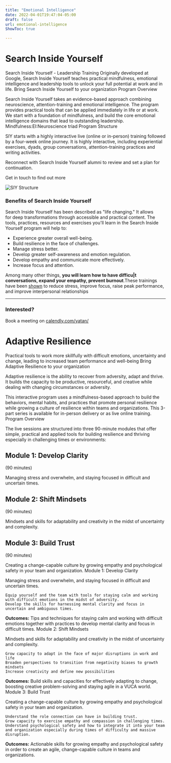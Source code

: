 ```yaml
---
title: "Emotional Intelligence"
date: 2022-04-01T19:47:04-05:00
draft: false
url: emotional-intelligence
ShowToc: true

---
```


# Search Inside Yourself

Search Inside Yourself - Leadership Training
Originally developed at Google, Search Inside Yourself teaches practical mindfulness, emotional intelligence and leadership tools to unlock your full potential at work and in life.
Bring Search Inside Yourself to your organization
Program Overview

Search Inside Yourself takes an evidence-based approach combining neuroscience, attention-training and emotional intelligence. The program provides practical tools that can be applied immediately in life or at work. We start with a foundation of mindfulness, and build the core emotional intelligence domains that lead to outstanding leadership.
Mindfulness:EI:Neuroscience triad
Program Structure

SIY starts with a highly interactive live (online or in-person) training followed by a four-week online journey. It is highly interactive, including experiential exercises, dyads, group conversations, attention-training practices and writing activities.


Reconnect with Search Inside Yourself alumni to review and set a plan for continuation.


Get in touch to find out more

![SIY Structure](/images/SIY-structure-1024x536.png)


### Benefits of Search Inside Yourself

Search Inside Yourself has been described as "life changing." It allows for deep transformations through accessible and practical content. The tools, practices, resources and exercises you'll learn in the Search Inside Yourself program will help to:

- Experience greater overall well-being.
- Build resilience in the face of challenges.
- Manage stress better.
- Develop greater self-awareness and emotion regulation.
- Develop empathy and communicate more effectively.
- Increase focus and attention.

Among many other things, **you will learn how to have difficu|t conversations, expand your empathy, prevent burnout**.These trainings have been [shown](https://siyli.org/approach/results) to reduce stress, improve focus, raise peak performance, and improve interpersonal relationships

* * *

### Interested?

Book a meeting on [calendly.com/yatan/](http://calendly.com/yatan/)



# Adaptive Resilience

Practical tools to work more skillfully with difficult emotions, uncertainty and change, leading to increased team performance and well-being
Bring Adaptive Resilience to your organization

Adaptive resilience is the ability to recover from adversity, adapt and thrive. It builds the capacity to be productive, resourceful, and creative while dealing with changing circumstances or adversity.

This interactive program uses a mindfulness-based approach to build the behaviors, mental habits, and practices that promote personal resilience while growing a culture of resilience within teams and organizations. This 3-part series is available for in-person delivery or as live online training.
Program Overview

The live sessions are structured into three 90-minute modules that offer simple, practical and applied tools for building resilience and thriving especially in challenging times or environments:


## Module 1: Develop Clarity

(90 minutes)

Managing stress and overwhelm, and staying focused in difficult and uncertain times.


## Module 2: Shift Mindsets

(90 minutes)

Mindsets and skills for adaptability and creativity in the midst of uncertainty and complexity.


## Module 3: Build Trust

(90 minutes)

Creating a change-capable culture by growing empathy and psychological safety in your team and organization.
Module 1: Develop Clarity

Managing stress and overwhelm, and staying focused in difficult and uncertain times.

    Equip yourself and the team with tools for staying calm and working with difficult emotions in the midst of adversity.
    Develop the skills for harnessing mental clarity and focus in uncertain and ambiguous times.

**Outcomes:** Tips and techniques for staying calm and working with difficult emotions together with practices to develop mental clarity and focus in difficult times.
Module 2: Shift Mindsets

Mindsets and skills for adaptability and creativity in the midst of uncertainty and complexity.

    Grow capacity to adapt in the face of major disruptions in work and life
    Broaden perspectives to transition from negativity biases to growth mindsets
    Increase creativity and define new possibilities

**Outcomes:** Build skills and capacities for effectively adapting to change, boosting creative problem-solving and staying agile in a VUCA world.
Module 3: Build Trust

Creating a change-capable culture by growing empathy and psychological safety in your team and organization.

    Understand the role connection can have in building trust.
    Grow capacity to exercise empathy and compassion in challenging times.
    Understand psychological safety and how to integrate it into your team and organization especially during times of difficulty and massive disruption.

**Outcomes:** Actionable skills for growing empathy and psychological safety in order to create an agile, change-capable culture in teams and organizations.
